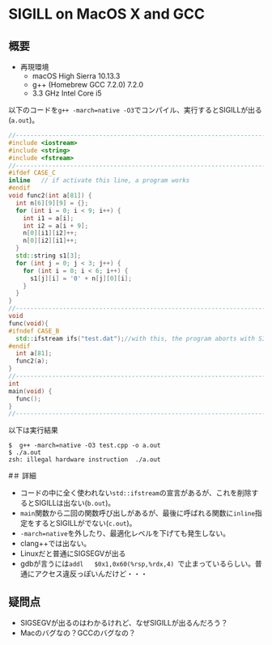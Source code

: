 
# SIGILL on MacOS X and GCC

## 概要

* 再現環境
  * macOS High Sierra 10.13.3
  * g++ (Homebrew GCC 7.2.0) 7.2.0
  * 3.3 GHz Intel Core i5

以下のコードを`g++ -march=native -O3`でコンパイル、実行するとSIGILLが出る(`a.out`)。

```test.cpp
//------------------------------------------------------------------------
#include <iostream>
#include <string>
#include <fstream>
//------------------------------------------------------------------------
#ifdef CASE_C
inline   // if activate this line, a program works
#endif
void func2(int a[81]) {
  int n[6][9][9] = {};
  for (int i = 0; i < 9; i++) {
    int i1 = a[i];
    int i2 = a[i + 9];
    n[0][i1][i2]++;
    n[0][i2][i1]++;
  }
  std::string s1[3];
  for (int j = 0; j < 3; j++) {
    for (int i = 0; i < 6; i++) {
      s1[j][i] = '0' + n[j][0][i];
    }
  }
}
//------------------------------------------------------------------------
void
func(void){
#ifndef CASE_B
  std::ifstream ifs("test.dat");//with this, the program aborts with SIGILL
#endif
  int a[81];
  func2(a);
}
//------------------------------------------------------------------------
int
main(void) {
  func();
}
//------------------------------------------------------------------------
```

以下は実行結果

```
$  g++ -march=native -O3 test.cpp -o a.out
$ ./a.out
zsh: illegal hardware instruction  ./a.out
```


#＃ 詳細

* コードの中に全く使われない`std::ifstream`の宣言があるが、これを削除するとSIGILLは出ない(`b.out`)。
* `main`関数から二回の関数呼び出しがあるが、最後に呼ばれる関数に`inline`指定をするとSIGILLがでない(`c.out`)。
* `-march=native`を外したり、最適化レベルを下げても発生しない。
* clang++では出ない。
* Linuxだと普通にSIGSEGVが出る
* gdbが言うには`addl   $0x1,0x60(%rsp,%rdx,4) `で止まっているらしい。普通にアクセス違反っぽいんだけど・・・

## 疑問点

* SIGSEGVが出るのはわかるけれど、なぜSIGILLが出るんだろう？
* Macのバグなの？GCCのバグなの？
